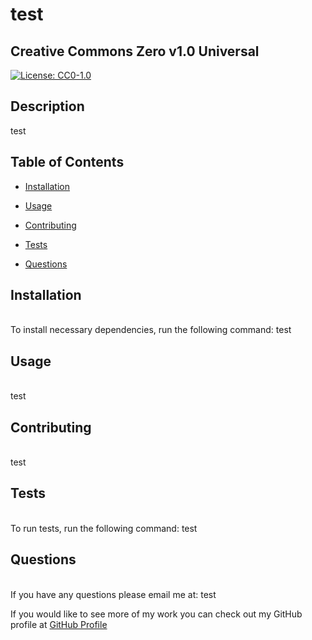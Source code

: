 # test

  ## Creative Commons Zero v1.0 Universal
  [![License: CC0-1.0](https://licensebuttons.net/l/zero/1.0/80x15.png)](http://creativecommons.org/publicdomain/zero/1.0/)

  ## Description
  test

  ## Table of Contents
  
  * [Installation](#Installation)

  * [Usage](#usage)

  * [Contributing](#contribution)

  * [Tests](#test)

  * [Questions](#Questions)

## Installation
<br>
To install necessary dependencies, run the following command:
  test

## Usage
<br>
  test

## Contributing
<br>
  test

## Tests
<br>
To run tests, run the following command:
  test

## Questions
<br>
If you have any questions please email me at: test 

If you would like to see more of my work you can check out my GitHub profile at [GitHub Profile](https://github.com/test)

